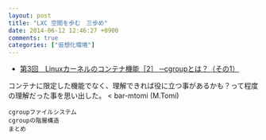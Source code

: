 ```yaml
---
layout: post
title: "LXC 空間を歩む　三歩め"
date: 2014-06-12 12:46:27 +0900
comments: true
categories: ["仮想化環境"]
---
```


* [第3回　Linuxカーネルのコンテナ機能［2］ ─cgroupとは？（その1）](http://gihyo.jp/admin/serial/01/linux_containers/0003)

コンテナに限定した機能でなく、理解できれば役に立つ事があるかも？って程度の理解だった事を思い出した。 < bar-mtomi (M.Tomi)

>
    cgroupファイルシステム
    cgroupの階層構造
    まとめ
